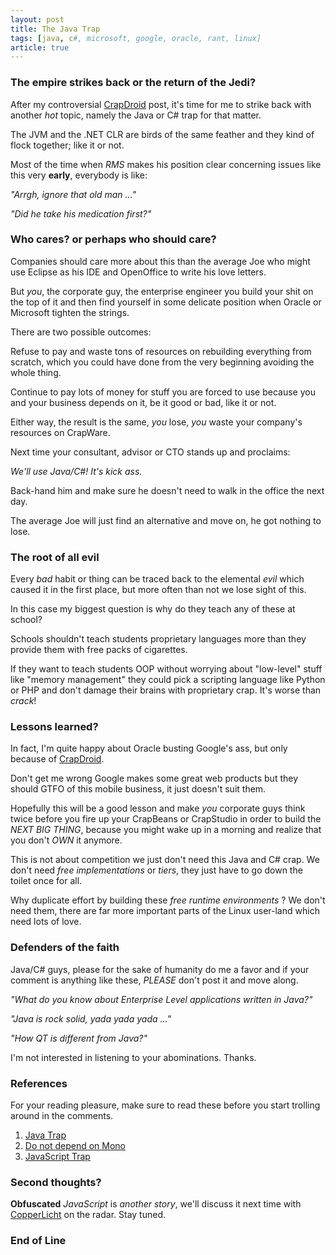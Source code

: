 ```yaml
--- 
layout: post
title: The Java Trap
tags: [java, c#, microsoft, google, oracle, rant, linux]
article: true
---
```


### The empire strikes back or the return of the Jedi?

After my controversial [CrapDroid](http://www.szabster.net/2010/10/23/crapdroid/) post, it's time for me to 
strike back with another *hot* topic, namely the Java or C# trap for that matter.

The JVM and the .NET CLR are birds of the same feather and they kind of flock
together; like it or not.

Most of the time when *RMS* makes his position clear concerning issues
like this very **early**, everybody is like:

*"Arrgh, ignore that old man ..."*

*"Did he take his medication first?"*

### Who cares? or perhaps who should care?

Companies should care more about this than the average Joe 
who might use Eclipse as his IDE and OpenOffice to write his love letters.

But *you*, the corporate guy, the enterprise engineer you build your shit on the top of it 
and then find yourself in some delicate position when Oracle or Microsoft tighten the strings.

There are two possible outcomes:

Refuse to pay and waste tons of resources on rebuilding everything from scratch, which
you could have done from the very beginning avoiding the whole thing.

Continue to pay lots of money for stuff you are forced to use because you and your business
depends on it, be it good or bad, like it or not.

Either way, the result is the same, *you* lose, *you* waste your company's resources on CrapWare.

Next time your consultant, advisor or CTO stands up and proclaims:

*We'll use Java/C#! It's kick ass.*

Back-hand him and make sure he doesn't need to walk in the office the next day.

The average Joe will just find an alternative and move on, he got nothing to lose.

### The root of all evil

Every *bad* habit or thing can be traced back to the elemental *evil* which caused it in the first
place, but more often than not we lose sight of this.

In this case my biggest question is why do they teach any of these at school?

Schools shouldn't teach students proprietary languages more than they provide them with free packs of cigarettes.

If they want to teach students OOP without worrying about "low-level" stuff like "memory management" they could pick a
scripting language like Python or PHP and don't damage their brains with proprietary crap. It's worse than *crack*!

### Lessons learned?

In fact, I'm quite happy about Oracle busting Google's ass, but only because of [CrapDroid](http://crapdroid.eu).

Don't get me wrong Google makes some great web products but they should GTFO of this mobile business, it just doesn't suit them.

Hopefully this will be a good lesson and make *you* corporate guys think twice before you fire up your CrapBeans
or CrapStudio in order to build the *NEXT BIG THING*, because you might wake up in a morning and realize that you 
don't *OWN* it anymore.

This is not about competition we just don't need this Java and C# crap. We don't need *free implementations* or *tiers*,
they just have to go down the toilet once for all.

Why duplicate effort by building these *free runtime environments* ? We don't need them, there are far more
important parts of the Linux user-land which need lots of love.

### Defenders of the faith

Java/C# guys, please for the sake of humanity do me a favor and if your comment
is anything like these, *PLEASE* don't post it and move along.

*"What do you know about Enterprise Level applications written in Java?"*

*"Java is rock solid, yada yada yada ..."*

*"How QT is different from Java?"*

I'm not interested in listening to your abominations. Thanks.

### References

For your reading pleasure, make sure to read these before you start
trolling around in the comments.

1. [Java Trap](http://www.gnu.org/philosophy/java-trap.html)
2. [Do not depend on Mono](http://www.fsf.org/news/dont-depend-on-mono)
3. [JavaScript Trap](http://www.gnu.org/philosophy/javascript-trap.html)

### Second thoughts?

**Obfuscated** *JavaScript* is *another story*, we'll discuss it next time with
[CopperLicht](http://www.ambiera.com/copperlicht/) on the radar. Stay tuned.

### End of Line
